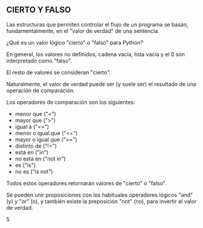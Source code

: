 ## CIERTO Y FALSO

Las estructuras que permiten controlar el flujo de un programa se basan, fundamentalmente, en el "valor de verdad" de una sentencia.

¿Qué es un valor lógico "cierto" o "falso" para Python?

En general, los valores no definidos, cadena vacía, lista vacía y el 0 son interpretado como "falso".

El resto de valores se consideran "cierto".

Naturalmente, el valor de verdad puede ser (y suele ser) el resultado de una operación de comparación.

Los operadores de comparación son los siguientes:

* menor que ("<")
* mayor que (">")
* igual a ("==")
* menor o igual que ("<=")
* mayor o igual que (">=")
* distinto de ("!=")
* está en ("in")
* no está en ("not in")
* es ("is")
* no es ("is not")

Todos estos operadores retornarán valores de "cierto" o "falso".

Se pueden unir proposiciones con los habituales operadores lógicos "and" (y) y "or" (o), y también existe la preposición "not" (no), para invertir el valor de verdad.

  5

